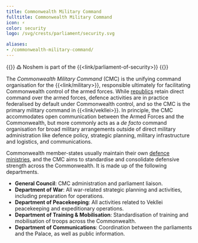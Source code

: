 ```yaml
---
title: Commonwealth Military Command
fulltitle: Commonwealth Military Command
icon: ⚡️
color: security
logo: /svg/crests/parliament/security.svg

aliases:
- /commonwealth-military-command/
---
```

{{<note>}}
߷ Noshem is part of the {{<link/parliament-of-security>}}
{{</note>}}

The *Commonwealth Military Command* (CMC) is the unifying command organisation for the {{<link/military>}}, responsible ultimately for facilitating Commonwealth control of the armed forces. While [republics](/republics/) retain direct command over the armed forces, defence activities are in practice federalised by default under Commonwealth control, and so the CMC is the primary military command in {{<link/vekllei>}}. In principle, the CMC accommodates open communication between the Armed Forces and the Commonwealth, but more commonly acts as a *de facto* command organisation for broad military arrangements outside of direct military administration like defence policy, strategic planning, military infrastructure and logistics, and communications.

Commonwealth member-states usually maintain their own [defence ministries](/factbook/society/state/government/interior/defence/), and the CMC aims to standardise and consolidate defensive strength across the Commonwealth. It is made up of the following departments.

* **General Council**: CMC administration and parliament liaison.
* **Department of War**: All war-related strategic planning and activities, including preparation for operations.
* **Department of Peacekeeping**: All activities related to Vekllei peacekeeping and expeditionary operations.
* **Department of Training & Mobilisation**: Standardisation of training and mobilisation of troops across the Commonwealth.
* **Department of Communications**: Coordination between the parliaments and the Palace, as well as public information.